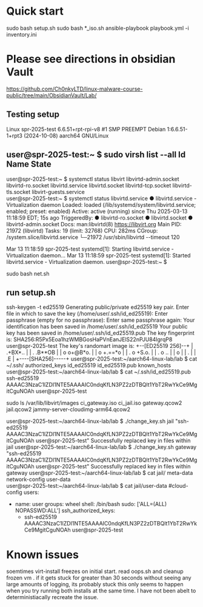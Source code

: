 # Quick start
sudo bash setup.sh
sudo bash \*_iso.sh
ansible-playbook playbook.yml -i inventory.ini

# Please see directions in obsidian Vault
https://github.com/Ch0nkyLTD/linux-malware-course-public/tree/main/ObsidianVault/Lab/   




## Testing setup 
Linux spr-2025-test 6.6.51+rpt-rpi-v8 #1 SMP PREEMPT Debian 1:6.6.51-1+rpt3 (2024-10-08) aarch64 GNU/Linux


user@spr-2025-test:~ $ sudo virsh list --all
 Id   Name   State
--------------------

user@spr-2025-test:~ $ systemctl status libvirt
libvirtd-admin.socket   libvirtd-ro.socket      libvirtd.service        libvirtd.socket         libvirtd-tcp.socket     libvirtd-tls.socket     libvirt-guests.service  
user@spr-2025-test:~ $ systemctl status libvirtd.service 
● libvirtd.service - Virtualization daemon
     Loaded: loaded (/lib/systemd/system/libvirtd.service; enabled; preset: enabled)
     Active: active (running) since Thu 2025-03-13 11:18:59 EDT; 15s ago
TriggeredBy: ● libvirtd-ro.socket
             ● libvirtd.socket
             ● libvirtd-admin.socket
       Docs: man:libvirtd(8)
             https://libvirt.org
   Main PID: 21972 (libvirtd)
      Tasks: 19 (limit: 32768)
        CPU: 282ms
     CGroup: /system.slice/libvirtd.service
             └─21972 /usr/sbin/libvirtd --timeout 120

Mar 13 11:18:59 spr-2025-test systemd[1]: Starting libvirtd.service - Virtualization daemon...
Mar 13 11:18:59 spr-2025-test systemd[1]: Started libvirtd.service - Virtualization daemon.
user@spr-2025-test:~ $ 



sudo bash net.sh
## run setup.sh 
ssh-keygen -t ed25519
Generating public/private ed25519 key pair.
Enter file in which to save the key (/home/user/.ssh/id_ed25519): 
Enter passphrase (empty for no passphrase): 
Enter same passphrase again: 
Your identification has been saved in /home/user/.ssh/id_ed25519
Your public key has been saved in /home/user/.ssh/id_ed25519.pub
The key fingerprint is:
SHA256:R5Px5Eoa1hzWMBGosHaPVnEanJElS22nPJU84lgrqP8 user@spr-2025-test
The key's randomart image is:
+--[ED25519 256]--+
|       .+BX*..   |
|    .  .B**OB    |
|     o o+@B*o.   |
|    o +.==*o     |
|   . o +S.o.     |
|    . o ..       |
|     o           |
|      .          |
|       .E        |
+----[SHA256]-----+
user@spr-2025-test:~/aarch64-linux-lab/lab $ cat ~/.ssh/
authorized_keys  id_ed25519       id_ed25519.pub   known_hosts      
user@spr-2025-test:~/aarch64-linux-lab/lab $ cat ~/.ssh/id_ed25519.pub 
ssh-ed25519 AAAAC3NzaC1lZDI1NTE5AAAAIC0ndqKfLN3PZ2zDTBQlt1YbT2RwYkCe9MgitCguNOAh user@spr-2025-test


sudo ls /var/lib/libvirt/images
ci_gateway.iso	ci_jail.iso  gateway.qcow2  jail.qcow2	jammy-server-cloudimg-arm64.qcow2



user@spr-2025-test:~/aarch64-linux-lab/lab $ ./change_key.sh  jail "ssh-ed25519 AAAAC3NzaC1lZDI1NTE5AAAAIC0ndqKfLN3PZ2zDTBQlt1YbT2RwYkCe9MgitCguNOAh user@spr-2025-test"
Successfully replaced key in files within jail
user@spr-2025-test:~/aarch64-linux-lab/lab $ ./change_key.sh  gateway  "ssh-ed25519 AAAAC3NzaC1lZDI1NTE5AAAAIC0ndqKfLN3PZ2zDTBQlt1YbT2RwYkCe9MgitCguNOAh user@spr-2025-test"
Successfully replaced key in files within gateway
user@spr-2025-test:~/aarch64-linux-lab/lab $ cat jail/
meta-data       network-config  user-data       
user@spr-2025-test:~/aarch64-linux-lab/lab $ cat jail/user-data 
#cloud-config
users:
  - name: user
    groups: wheel
    shell: /bin/bash
    sudo: ['ALL=(ALL) NOPASSWD:ALL']
    ssh_authorized_keys:
      - ssh-ed25519 AAAAC3NzaC1lZDI1NTE5AAAAIC0ndqKfLN3PZ2zDTBQlt1YbT2RwYkCe9MgitCguNOAh user@spr-2025-test



# Known issues 
soemtimes virt-install freezes on initial start. read oops.sh and cleanup frozen vm . if it gets stuck for greater than 30 seconds without seeing any large amounts of logging, its probably stuck 
this only seems to happen when you try running both installs at the same time.  I  have not been abelt to deterministiacally recreate the issue. 
